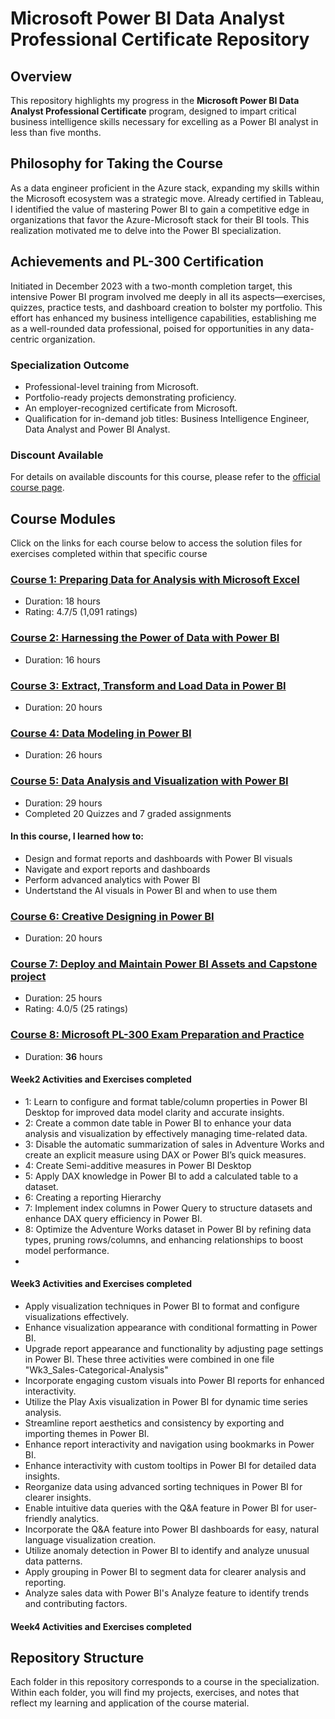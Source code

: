 # Microsoft Power BI Data Analyst Professional Certificate Repository

## Overview
This repository highlights my progress in the **Microsoft Power BI Data Analyst Professional Certificate** program, designed to impart critical business intelligence skills necessary for excelling as a Power BI analyst in less than five months.

## Philosophy for Taking the Course
As a data engineer proficient in the Azure stack, expanding my skills within the Microsoft ecosystem was a strategic move. Already certified in Tableau, I identified the value of mastering Power BI to gain a competitive edge in organizations that favor the Azure-Microsoft stack for their BI tools. This realization motivated me to delve into the Power BI specialization.

## Achievements and PL-300 Certification
Initiated in December 2023 with a two-month completion target, this intensive Power BI program involved me deeply in all its aspects—exercises, quizzes, practice tests, and dashboard creation to bolster my portfolio. This effort has enhanced my business intelligence capabilities, establishing me as a well-rounded data professional, poised for opportunities in any data-centric organization.

### Specialization Outcome
- Professional-level training from Microsoft.
- Portfolio-ready projects demonstrating proficiency.
- An employer-recognized certificate from Microsoft.
- Qualification for in-demand job titles: Business Intelligence Engineer, Data Analyst and Power BI Analyst.

### Discount Available
For details on available discounts for this course, please refer to the [official course page](#).

## Course Modules
Click on the links for each course below to access the solution files for exercises completed within that specific course

### [Course 1: Preparing Data for Analysis with Microsoft Excel](/Course1)
- Duration: 18 hours
- Rating: 4.7/5 (1,091 ratings)

### [Course 2: Harnessing the Power of Data with Power BI](https://github.com/SQLicious/Microsoft-Power-BI-Data-Analyst-Professional-Certificate-Exercises/tree/main/2.%20Harnessing%20the%20Power%20of%20Data%20with%20Power%20BI)
- Duration: 16 hours


### [Course 3: Extract, Transform and Load Data in Power BI](https://github.com/SQLicious/Microsoft-Power-BI-Data-Analyst-Professional-Certificate-Exercises/tree/main/Extract%2C%20Transform%20and%20Load%20Data%20in%20Power%20BI)
- Duration: 20 hours


### [Course 4: Data Modeling in Power BI](https://github.com/SQLicious/Microsoft-Power-BI-Data-Analyst-Professional-Certificate-Exercises/tree/main/Data%20Modeling%20in%20Power%20BI)
- Duration: 26 hours


### [Course 5: Data Analysis and Visualization with Power BI](https://github.com/SQLicious/Microsoft-Power-BI-Data-Analyst-Professional-Certificate-Exercises/tree/main/5.%20Data%20Analysis%20and%20Visualization%20with%20Power%20BI)
- Duration: 29 hours
- Completed 20 Quizzes and 7 graded assignments
#### In this course, I learned how to:

- Design and format reports and dashboards with Power BI visuals
- Navigate and export reports and dashboards
- Perform advanced analytics with Power BI
- Undertstand the AI visuals in Power BI and when to use them



### [Course 6: Creative Designing in Power BI](https://github.com/SQLicious/Microsoft-Power-BI-Data-Analyst-Professional-Certificate-Exercises/tree/main/6.%20Creative%20Designing%20in%20Power%20BI)
- Duration: 20 hours


### [Course 7: Deploy and Maintain Power BI Assets and Capstone project](https://github.com/SQLicious/Microsoft-Power-BI-Data-Analyst-Professional-Certificate-Exercises/tree/main/7.%20Deploy%20and%20Maintain%20Power%20BI%20Assets%20and%20Capstone%20project)
- Duration: 25 hours
- Rating: 4.0/5 (25 ratings)

### [Course 8: Microsoft PL-300 Exam Preparation and Practice](https://github.com/SQLicious/Microsoft-Power-BI-Data-Analyst-Professional-Certificate-Exercises/tree/main/8.Microsoft%20PL-300%20Exam%20P%26P)
- Duration: **36** hours
#### Week2 Activities and Exercises completed
 - 1: Learn to configure and format table/column properties in Power BI Desktop for improved data model clarity and accurate insights.
 - 2: Create a common date table in Power BI to enhance your data analysis and visualization by effectively managing time-related data.
 - 3: Disable the automatic summarization of sales in Adventure Works and create an explicit measure using DAX or Power BI’s quick measures.
 - 4: Create Semi-additive measures in Power BI Desktop
 - 5: Apply DAX knowledge in Power BI to add a calculated table to a dataset.
 - 6: Creating a reporting Hierarchy
 - 7: Implement index columns in Power Query to structure datasets and enhance DAX query efficiency in Power BI.
 - 8: Optimize the Adventure Works dataset in Power BI by refining data types, pruning rows/columns, and enhancing relationships to boost model performance.
 - 
#### Week3 Activities and Exercises completed

- Apply visualization techniques in Power BI to format and configure visualizations effectively.
- Enhance visualization appearance with conditional formatting in Power BI.
- Upgrade report appearance and functionality by adjusting page settings in Power BI.
  These three activities were combined in one file "Wk3_Sales-Categorical-Analysis"
- Incorporate engaging custom visuals into Power BI reports for enhanced interactivity.
- Utilize the Play Axis visualization in Power BI for dynamic time series analysis.
- Streamline report aesthetics and consistency by exporting and importing themes in Power BI.
- Enhance report interactivity and navigation using bookmarks in Power BI.
- Enhance interactivity with custom tooltips in Power BI for detailed data insights.
- Reorganize data using advanced sorting techniques in Power BI for clearer insights.
- Enable intuitive data queries with the Q&A feature in Power BI for user-friendly analytics.
- Incorporate the Q&A feature into Power BI dashboards for easy, natural language visualization creation.
- Utilize anomaly detection in Power BI to identify and analyze unusual data patterns.
- Apply grouping in Power BI to segment data for clearer analysis and reporting.
- Analyze sales data with Power BI's Analyze feature to identify trends and contributing factors.


#### Week4 Activities and Exercises completed




   

## Repository Structure
Each folder in this repository corresponds to a course in the specialization. Within each folder, you will find my projects, exercises, and notes that reflect my learning and application of the course material.
